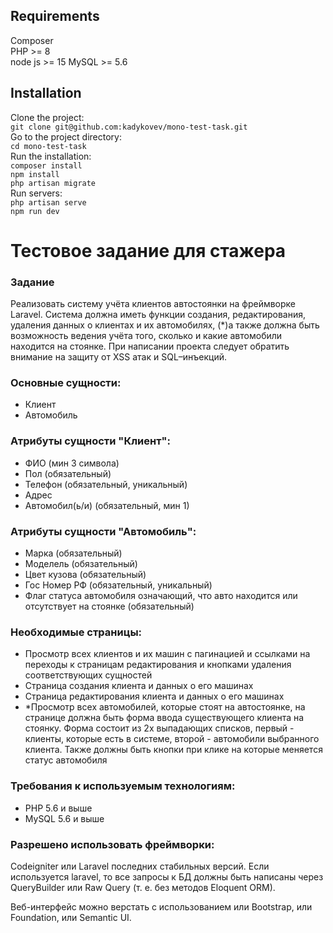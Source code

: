 ## Requirements
Composer </br>
PHP >= 8 </br>
node js >= 15
MySQL >= 5.6

## Installation
Clone the project: </br>
`git clone git@github.com:kadykovev/mono-test-task.git`</br>
Go to the project directory: </br>
`cd mono-test-task`</br>
Run the installation: </br>
`composer install` </br>
`npm install`</br>
`php artisan migrate`</br>
Run servers: </br>
`php artisan serve` </br>
`npm run dev` </br>

<h1>Тестовое задание для стажера</h1>
<h3>Задание</h3>
<p>Реализовать систему учёта клиентов автостоянки на фреймворке Laravel. Система должна иметь функции создания, редактирования, удаления данных о клиентах и их автомобилях, (*)а также должна быть возможность ведения учёта того, сколько и какие автомобили находится на стоянке. При написании проекта следует обратить внимание на защиту от XSS атак и SQL–инъекций.</p>

<h3>Основные сущности:</h3>
<ul>
    <li>Клиент</li>
    <li>Автомобиль</li>
</ul>

<h3>Атрибуты сущности "Клиент":</h3>
<ul>
    <li>ФИО (мин 3 символа)</li>
    <li>Пол (обязательный)</li>
    <li>Телефон (обязательный, уникальный)</li>
    <li>Адрес</li>
    <li>Автомобил(ь/и) (обязательный, мин 1)</li>
</ul>

<h3>Атрибуты сущности "Автомобиль":</h3>
<ul>
    <li>Марка (обязательный)</li>
    <li>Моделель (обязательный)</li>
    <li>Цвет кузова (обязательный)</li>
    <li>Гос Номер РФ (обязательный, уникальный)</li>
    <li>Флаг статуса автомобиля означающий, что авто находится или отсутствует на стоянке (обязательный)</li>
</ul>

<h3>Необходимые страницы:</h3>
<ul>
    <li>Просмотр всех клиентов и их машин с пагинацией и ссылками на переходы к страницам редактирования и кнопками удаления соответствующих сущностей</li>
    <li>Страница создания клиента и данных о его машинах</li>
    <li>Страница редактирования клиента и данных о его машинах</li>
    <li>*Просмотр всех автомобилей, которые стоят на автостоянке, на странице должна быть форма ввода существующего клиента на стоянку. Форма состоит из 2х выпадающих списков, первый - клиенты, которые есть в системе, второй - автомобили выбранного клиента. Также должны быть кнопки при клике на которые меняется статус автомобиля
</li>
</ul>

<h3>Требования к используемым технологиям:</h3>
<ul>
    <li>PHP 5.6 и выше</li>
    <li>MySQL 5.6 и выше</li>
</ul>

<h3>Разрешено использовать фреймворки:</h3>
<p>Codeigniter или Laravel последних стабильных версий. Если используется laravel, то все запросы к БД должны быть написаны через QueryBuilder или Raw Query (т. е. без методов Eloquent ORM).</p>

<p>Веб-интерфейс можно верстать с использованием или Bootstrap, или Foundation, или Semantic UI.</p>
